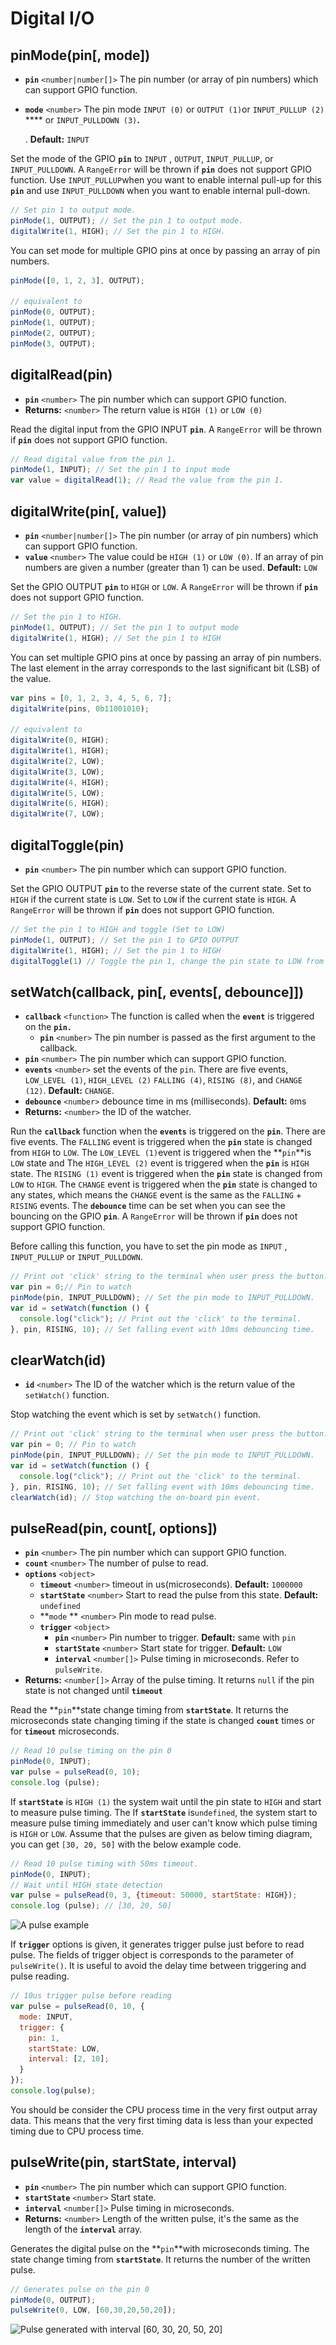 # Digital I/O

## pinMode(pin\[, mode]) <a href="#pinmode" id="pinmode"></a>

* **`pin`** `<number|number[]>` The pin number (or array of pin numbers) which can support GPIO function.
*   **`mode`** `<number>` The pin mode `INPUT (0)` or `OUTPUT (1)`or `INPUT_PULLUP (2)` **** or `INPUT_PULLDOWN (3)`**.**

    . **Default:** `INPUT`

Set the mode of the GPIO **`pin`** to `INPUT` , `OUTPUT`, `INPUT_PULLUP`, or `INPUT_PULLDOWN`. A `RangeError` will be thrown if **`pin`** does not support GPIO function. Use `INPUT_PULLUP`when you want to enable internal pull-up for this **`pin`** and use `INPUT_PULLDOWN` when you want to enable internal pull-down.

```javascript
// Set pin 1 to output mode.
pinMode(1, OUTPUT); // Set the pin 1 to output mode.
digitalWrite(1, HIGH); // Set the pin 1 to HIGH.
```

You can set mode for multiple GPIO pins at once by passing an array of pin numbers.

```javascript
pinMode([0, 1, 2, 3], OUTPUT);

// equivalent to
pinMode(0, OUTPUT);
pinMode(1, OUTPUT);
pinMode(2, OUTPUT);
pinMode(3, OUTPUT);
```

## digitalRead(pin) <a href="#digitalread" id="digitalread"></a>

* **`pin`** `<number>` The pin number which can support GPIO function.
* **Returns:** `<number>` The return value is `HIGH (1)` or `LOW (0)`

Read the digital input from the GPIO INPUT **`pin`**. A `RangeError` will be thrown if **`pin`** does not support GPIO function.

```javascript
// Read digital value from the pin 1.
pinMode(1, INPUT); // Set the pin 1 to input mode
var value = digitalRead(1); // Read the value from the pin 1.
```

## digitalWrite(pin\[, value]) <a href="#digitalwrite" id="digitalwrite"></a>

* **`pin`** `<number|number[]>` The pin number (or array of pin numbers) which can support GPIO function.
* **`value`** `<number>` The value could be `HIGH (1)` or `LOW (0)`. If an array of pin numbers are given a number (greater than 1) can be used. **Default:** `LOW`

Set the GPIO OUTPUT **`pin`** to `HIGH` or `LOW`. A `RangeError` will be thrown if **`pin`** does not support GPIO function.

```javascript
// Set the pin 1 to HIGH.
pinMode(1, OUTPUT); // Set the pin 1 to output mode
digitalWrite(1, HIGH); // Set the pin 1 to HIGH
```

You can set multiple GPIO pins at once by passing an array of pin numbers. The last element in the array corresponds to the last significant bit (LSB) of the value.

```javascript
var pins = [0, 1, 2, 3, 4, 5, 6, 7];
digitalWrite(pins, 0b11001010);

// equivalent to
digitalWrite(0, HIGH);
digitalWrite(1, HIGH);
digitalWrite(2, LOW);
digitalWrite(3, LOW);
digitalWrite(4, HIGH);
digitalWrite(5, LOW);
digitalWrite(6, HIGH);
digitalWrite(7, LOW);
```

## digitalToggle(pin) <a href="#digitaltoggle" id="digitaltoggle"></a>

* **`pin`** `<number>` The pin number which can support GPIO function.

Set the GPIO OUTPUT **`pin`** to the reverse state of the current state. Set to `HIGH` if the current state is `LOW`. Set to `LOW` if the current state is `HIGH`. A `RangeError` will be thrown if **`pin`** does not support GPIO function.

```javascript
// Set the pin 1 to HIGH and toggle (Set to LOW)
pinMode(1, OUTPUT); // Set the pin 1 to GPIO OUTPUT
digitalWrite(1, HIGH); // Set the pin 1 to HIGH
digitalToggle(1) // Toggle the pin 1, change the pin state to LOW from HIGH.
```

## setWatch(callback, pin\[, events\[, debounce]]) <a href="#setwatch" id="setwatch"></a>

* **`callback`** `<function>` The function is called when the **`event`** is triggered on the **`pin.`**
  * **`pin`** `<number>` The pin number is passed as the first argument to the callback.&#x20;
* **`pin`** `<number>` The pin number which can support GPIO function.
* **`events`** `<number>` set the events of the `pin`. There are five events, `LOW_LEVEL (1)`, `HIGH_LEVEL (2)` `FALLING (4)`, `RISING (8)`, and `CHANGE (12)`. **Default:** `CHANGE`.
* **`debounce`** `<number>` debounce time in ms (milliseconds). **Default:** `0`ms
* **Returns:** `<number>` the ID of the watcher.

Run the **`callback`** function when the **`events`** is triggered on the **`pin`**. There are five events. The `FALLING` event is triggered when the **`pin`** state is changed from `HIGH` to `LOW`. The `LOW_LEVEL (1)`event is triggered when the **`pin`**is `LOW` state and The `HIGH_LEVEL (2)` event is triggered when the **`pin`** is `HIGH` state.  The `RISING (1)` event is triggered when the **`pin`** state is changed from `LOW` to `HIGH`. The `CHANGE` event is triggered when the **`pin`** state is changed to any states, which means the `CHANGE` event is the same as the `FALLING` + `RISING` events. The **`debounce`** time can be set when you can see the bouncing on the GPIO **`pin`**. A `RangeError` will be thrown if **`pin`** does not support GPIO function.

Before calling this function, you have to set the pin mode as `INPUT` , `INPUT_PULLUP` or `INPUT_PULLDOWN`.

```javascript
// Print out 'click' string to the terminal when user press the button.
var pin = 0;// Pin to watch
pinMode(pin, INPUT_PULLDOWN); // Set the pin mode to INPUT_PULLDOWN.
var id = setWatch(function () {
  console.log("click"); // Print out the 'click' to the terminal.
}, pin, RISING, 10); // Set falling event with 10ms debouncing time.
```

## clearWatch(id) <a href="#clearwatch" id="clearwatch"></a>

* **`id`** `<number>` The ID of the watcher which is the return value of the `setWatch()` function.

Stop watching the event which is set by `setWatch()` function.

```javascript
// Print out 'click' string to the terminal when user press the button.
var pin = 0; // Pin to watch
pinMode(pin, INPUT_PULLDOWN); // Set the pin mode to INPUT_PULLDOWN.
var id = setWatch(function () {
  console.log("click"); // Print out the 'click' to the terminal.
}, pin, RISING, 10); // Set falling event with 10ms debouncing time.
clearWatch(id); // Stop watching the on-board pin event.
```

## pulseRead(pin, count\[, options]) <a href="#pulseread" id="pulseread"></a>

* **`pin`** `<number>` The pin number which can support GPIO function.
* **`count`** `<number>` The number of pulse to read.
* **`options`** `<object>`&#x20;
  * **`timeout`** `<number>` timeout in us(microseconds). **Default:** `1000000`
  * **`startState`** `<number>` Start to read the pulse from this state. **Default:** `undefined`
  * **`mode` ** `<number>` Pin mode to read pulse.
  * **`trigger`** `<object>`&#x20;
    * **`pin`** `<number>` Pin number to trigger. **Default:** same with `pin`&#x20;
    * **`startState`** `<number>` Start state for trigger. **Default:** `LOW`&#x20;
    * **`interval`** `<number[]>` Pulse timing in microseconds. Refer to `pulseWrite`.
* **Returns:** `<number[]>` Array of the pulse timing. It returns `null` if the pin state is not changed until **`timeout`**

Read the **`pin`**state change timing from **`startState`**. It returns the microseconds state changing timing if the state is changed **`count`** times or for **`timeout`** microseconds.

```javascript
// Read 10 pulse timing on the pin 0
pinMode(0, INPUT);
var pulse = pulseRead(0, 10);
console.log (pulse);
```

If **`startState`** is `HIGH (1)` the system wait until the pin state to `HIGH` and start to measure pulse timing. The If **`startState`** is`undefined`, the system start to measure pulse timing immediately and user can't know which pulse timing is `HIGH` or `LOW`. Assume that the pulses are given as below timing diagram, you can get `[30, 20, 50]` with the below example code.

```javascript
// Read 10 pulse timing with 50ms timeout.
pinMode(0, INPUT);
// Wait until HIGH state detection
var pulse = pulseRead(0, 3, {timeout: 50000, startState: HIGH});
console.log (pulse); // [30, 20, 50]
```

![A pulse example](<../.gitbook/assets/스크린샷 2021-04-02 오후 3.59.46.png>)

If **`trigger`** options is given, it generates trigger pulse just before to read pulse. The fields of trigger object is corresponds to the parameter of `pulseWrite()`. It is useful to avoid the delay time between triggering and pulse reading.

```javascript
// 10us trigger pulse before reading
var pulse = pulseRead(0, 10, {
  mode: INPUT,
  trigger: {
    pin: 1,
    startState: LOW,
    interval: [2, 10];
  }
});
console.log(pulse);
```

You should be consider the CPU process time in the very first output array data. This means that the very first timing data is less than your expected timing due to CPU process time.

## pulseWrite(pin, startState, interval) <a href="#pulsewrite" id="pulsewrite"></a>

* **`pin`** `<number>` The pin number which can support GPIO function.
* **`startState`** `<number>` Start state.
* **`interval`** `<number[]>` Pulse timing in microseconds.
* **Returns:** `<number>` Length of the written pulse, it's the same as the length of the **`interval`** array.

Generates the digital pulse on the **`pin`**with microseconds timing. The state change timing from **`startState`**. It returns the number of the written pulse.

```javascript
// Generates pulse on the pin 0
pinMode(0, OUTPUT);
pulseWrite(0, LOW, [60,30,20,50,20]);
```

![Pulse generated with interval \[60, 30, 20, 50, 20\]](<../.gitbook/assets/스크린샷 2021-04-02 오후 3.59.46.png>)

